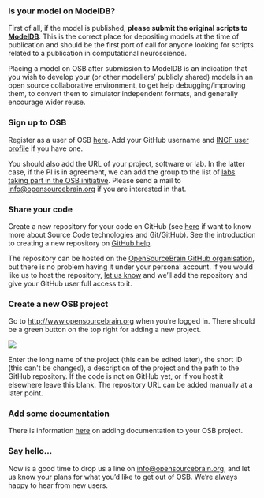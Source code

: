 ### Is your model on ModelDB?

First of all, if the model is published, **please submit the original scripts to [ModelDB](http://senselab.med.yale.edu/ModelDB/default.asp)**. This is the correct place for depositing models at the time of publication and should be the first port of call for anyone looking for scripts related to a publication in computational neuroscience.

Placing a model on OSB after submission to ModelDB is an indication that you wish to develop your (or other modellers’ publicly shared) models in an open source collaborative environment, to get help debugging/improving them, to convert them to simulator independent formats, and generally encourage wider reuse.

### Sign up to OSB

Register as a user of OSB [here](/account/register). Add your GitHub username and [INCF user profile](http://incf.org/community/people) if you have one.

You should also add the URL of your project, software or lab. In the latter case, if the PI is in agreement, we can add the group to the list of [labs taking part in the OSB initiative](/about#who_about). Please send a mail to info@opensourcebrain.org if you are interested in that.

### Share your code

Create a new repository for your code on GitHub (see [here](http://www.opensourcebrain.org/docs/Help/Background_Information#Introduction_to_Source_Control) if want to know more about Source Code technologies and Git/GitHub). See the introduction to creating a new repository on [GitHub help](https://help.github.com/articles/create-a-repo). 

The repository can be hosted on the [OpenSourceBrain GitHub organisation](https://github.com/OpenSourceBrain), but there is no problem having it under your personal account. If you would like us to host the repository, <a href="mailto:info@opensourcebrain.org">let us know</a> and we’ll add the repository and give your GitHub user full access to it.

### Create a new OSB project

Go to http://www.opensourcebrain.org when you’re logged in. There should be a green button on the top right for adding a new project.

![](https://raw.githubusercontent.com/OpenSourceBrain/OSB_Documentation/master/resources/images/NewProject.png)

Enter the long name of the project (this can be edited later), the short ID (this can't be changed), a description of the project and the path to the GitHub repository. If the code is not on GitHub yet, or if you host it elsewhere leave this blank. The repository URL can be added manually at a later point.

### Add some documentation

There is information [here](http://www.opensourcebrain.org/docs#Write_Your_Project_Documentation) on adding documentation to your OSB project.

### Say hello…

Now is a good time to drop us a line on info@opensourcebrain.org, and let us know your plans for what you’d like to get out of OSB. We’re always happy to hear from new users.
